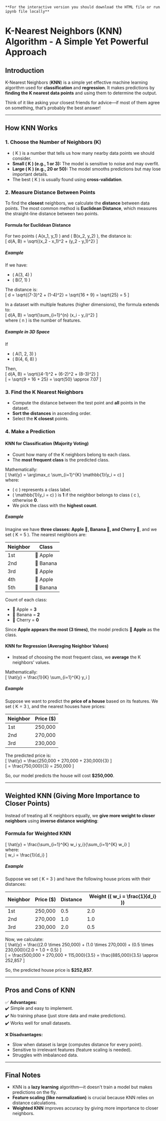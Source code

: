 `**For the interactive version you should download the HTML file or run ipynb file locally**`

# **K-Nearest Neighbors (KNN) Algorithm - A Simple Yet Powerful Approach**  

## **Introduction**  
K-Nearest Neighbors (**KNN**) is a simple yet effective machine learning algorithm used for **classification** and **regression**. It makes predictions by **finding the K nearest data points** and using them to determine the output.  

Think of it like asking your closest friends for advice—if most of them agree on something, that’s probably the best answer!  

---

## **How KNN Works**  

### **1. Choose the Number of Neighbors (K)**  
- \( K \) is a number that tells us how many nearby data points we should consider.  
- **Small \( K \) (e.g., 1 or 3):** The model is sensitive to noise and may overfit.  
- **Large \( K \) (e.g., 20 or 50):** The model smooths predictions but may lose important details.  
- The best \( K \) is usually found using **cross-validation**.  

### **2. Measure Distance Between Points**  
To find the **closest** neighbors, we calculate the **distance** between data points. The most common method is **Euclidean Distance**, which measures the straight-line distance between two points.  

#### **Formula for Euclidean Distance**  
For two points \( A(x_1, y_1) \) and \( B(x_2, y_2) \), the distance is:  
\[
d(A, B) = \sqrt{(x_2 - x_1)^2 + (y_2 - y_1)^2}
\]  

##### **Example**  
If we have:  
- \( A(3, 4) \)  
- \( B(7, 1) \)  

The distance is:  
\[
d = \sqrt{(7-3)^2 + (1-4)^2} = \sqrt{16 + 9} = \sqrt{25} = 5
\]  

In a dataset with multiple features (higher dimensions), the formula extends to:  
\[
d(A, B) = \sqrt{\sum_{i=1}^{n} (x_i - y_i)^2}
\]  
where \( n \) is the number of features.  

##### **Example in 3D Space**  
If  
- \( A(1, 2, 3) \)  
- \( B(4, 6, 8) \)  

Then,  
\[
d(A, B) = \sqrt{(4-1)^2 + (6-2)^2 + (8-3)^2}
\]  
\[
= \sqrt{9 + 16 + 25} = \sqrt{50} \approx 7.07
\]  

### **3. Find the K Nearest Neighbors**  
- Compute the distance between the test point and **all** points in the dataset.  
- **Sort the distances** in ascending order.  
- Select the **K closest** points.  

### **4. Make a Prediction**  

#### **KNN for Classification (Majority Voting)**  
- Count how many of the K neighbors belong to each class.  
- The **most frequent class** is the predicted class.  

Mathematically:  
\[
\hat{y} = \arg\max_c \sum_{i=1}^{K} \mathbb{1}(y_i = c)
\]  
where:  
- \( c \) represents a class label.  
- \( \mathbb{1}(y_i = c) \) is **1** if the neighbor belongs to class \( c \), otherwise **0**.  
- We pick the class with the **highest count**.  

##### **Example**  
Imagine we have **three classes: Apple 🍎, Banana 🍌, and Cherry 🍒**, and we set \( K = 5 \). The nearest neighbors are:  

| Neighbor | Class |
|----------|-------|
| 1st      | 🍎 Apple |
| 2nd      | 🍌 Banana |
| 3rd      | 🍎 Apple |
| 4th      | 🍎 Apple |
| 5th      | 🍌 Banana |

Count of each class:  
- 🍎 Apple = **3**  
- 🍌 Banana = **2**  
- 🍒 Cherry = **0**  

Since **Apple appears the most (3 times)**, the model predicts 🍎 **Apple** as the class.  

#### **KNN for Regression (Averaging Neighbor Values)**  
- Instead of choosing the most frequent class, we **average** the K neighbors' values.  

Mathematically:  
\[
\hat{y} = \frac{1}{K} \sum_{i=1}^{K} y_i
\]  

##### **Example**  
Suppose we want to predict the **price of a house** based on its features. We set \( K = 3 \), and the nearest houses have prices:  

| Neighbor | Price ($) |
|----------|---------|
| 1st      | 250,000 |
| 2nd      | 270,000 |
| 3rd      | 230,000 |

The predicted price is:  
\[
\hat{y} = \frac{250,000 + 270,000 + 230,000}{3}
\]  
\[
= \frac{750,000}{3} = 250,000
\]  

So, our model predicts the house will cost **$250,000**.  

---

## **Weighted KNN (Giving More Importance to Closer Points)**  

Instead of treating all K neighbors equally, we **give more weight to closer neighbors** using **inverse distance weighting**:  

### **Formula for Weighted KNN**  
\[
\hat{y} = \frac{\sum_{i=1}^{K} w_i y_i}{\sum_{i=1}^{K} w_i}
\]  
where:  
\[
w_i = \frac{1}{d_i}
\]  

##### **Example**  
Suppose we set \( K = 3 \) and have the following house prices with their distances:  

| Neighbor | Price ($) | Distance | Weight (\( w_i = \frac{1}{d_i} \)) |
|----------|----------|----------|----------------|
| 1st      | 250,000  | 0.5      | 2.0            |
| 2nd      | 270,000  | 1.0      | 1.0            |
| 3rd      | 230,000  | 2.0      | 0.5            |

Now, we calculate:  
\[
\hat{y} = \frac{(2.0 \times 250,000) + (1.0 \times 270,000) + (0.5 \times 230,000)}{2.0 + 1.0 + 0.5}
\]  
\[
= \frac{500,000 + 270,000 + 115,000}{3.5} = \frac{885,000}{3.5} \approx 252,857
\]  

So, the predicted house price is **$252,857**.  

---

## **Pros and Cons of KNN**  

✅ **Advantages:**  
✔️ Simple and easy to implement.  
✔️ No training phase (just store data and make predictions).  
✔️ Works well for small datasets.  

❌ **Disadvantages:**  
- Slow when dataset is large (computes distance for every point).  
- Sensitive to irrelevant features (feature scaling is needed).  
- Struggles with imbalanced data.  

---

## **Final Notes**  
- KNN is a **lazy learning** algorithm—it doesn't train a model but makes predictions on the fly.  
- **Feature scaling (like normalization)** is crucial because KNN relies on distance calculations.  
- **Weighted KNN** improves accuracy by giving more importance to closer neighbors.  

